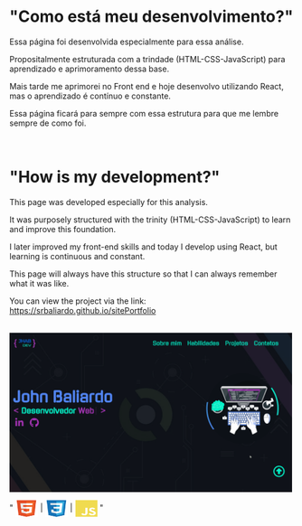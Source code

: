 # "Como está meu desenvolvimento?"

Essa página foi desenvolvida especialmente para essa análise.

Propositalmente estruturada com a trindade (HTML-CSS-JavaScript) para aprendizado e aprimoramento dessa base.

Mais tarde me aprimorei no Front end e hoje desenvolvo utilizando React, mas o aprendizado é contínuo e constante.

Essa página ficará para sempre com essa estrutura para que me lembre sempre de como foi.

<br>

# "How is my development?"

This page was developed especially for this analysis.

It was purposely structured with the trinity (HTML-CSS-JavaScript) to learn and improve this foundation.

I later improved my front-end skills and today I develop using React, but learning is continuous and constant.

This page will always have this structure so that I can always remember what it was like.

You can view the project via the link: <br>
https://srbaliardo.github.io/sitePortfolio

<br>

<img align="center" alt="HTML" height="auto" width="500" src="./images/animation_sitePortfolio.gif">

<br>

" <img align="center" alt="HTML" height="30" width="40" src="https://raw.githubusercontent.com/devicons/devicon/master/icons/html5/html5-original.svg"> |
<img align="center" alt="CSS" height="30" width="40" src="https://raw.githubusercontent.com/devicons/devicon/master/icons/css3/css3-original.svg"> |
<img align="center" alt="Js" height="30" width="40" src="https://raw.githubusercontent.com/devicons/devicon/master/icons/javascript/javascript-plain.svg"> "
